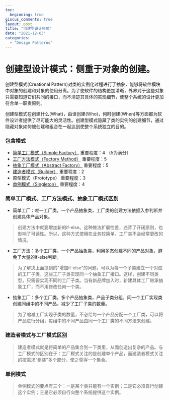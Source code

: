 ```yaml
---
toc:
  beginning: true
giscus_comments: true
layout: post
title: "创建型设计模式"
date: "2021-12-03"
categories: 
  - "Design Patterns"
---
```



# 创建型设计模式：侧重于对象的创建。

创建型模式(Creational Pattern)对类的实例化过程进行了抽象，能够将软件模块中对象的创建和对象的使用分离。为了使软件的结构更加清晰，外界对于这些对象只需要知道它们共同的接口，而不清楚其具体的实现细节，使整个系统的设计更加符合单一职责原则。

创建型模式在创建什么(What)，由谁创建(Who)，何时创建(When)等方面都为软件设计者提供了尽可能大的灵活性。创建型模式隐藏了类的实例的创建细节，通过隐藏对象如何被创建和组合在一起达到使整个系统独立的目的。

### 包含模式

- [简单工厂模式（Simple Factory）](https://zhengstar94.github.io/blog/2021/%E7%AE%80%E5%8D%95%E5%B7%A5%E5%8E%82%E6%A8%A1%E5%BC%8F/)
  重要程度：4 （5为满分）
- [工厂方法模式（Factory Method）](https://zhengstar94.github.io/blog/2021/%E5%B7%A5%E5%8E%82%E6%96%B9%E6%B3%95%E6%A8%A1%E5%BC%8F/)
  重要程度：5
- [抽象工厂模式（Abstract Factory）](https://zhengstar94.github.io/blog/2021/%E6%8A%BD%E8%B1%A1%E5%B7%A5%E5%8E%82%E6%A8%A1%E5%BC%8F/)
  重要程度：5
- [建造者模式（Builder）](https://zhengstar94.github.io/blog/2021/%E5%BB%BA%E9%80%A0%E8%80%85%E6%A8%A1%E5%BC%8F/)
  重要程度：2
- 原型模式（Prototype）
  重要程度：3
- [单例模式（Singleton）](https://zhengstar94.github.io/blog/2021/%E5%8D%95%E4%BE%8B%E6%A8%A1%E5%BC%8F/)
  重要程度：4




### 简单工厂模式、工厂方法模式、抽象工厂模式区别

- 简单工厂：唯一工厂类，一个产品抽象类，工厂类的创建方法依据入参判断并创建具体产品对象。

> 创建方法中就要增加新的if-else。这种做法扩展性差，违背了开闭原则，也影响了可读性。所以，这种方式使用在业务较简单，工厂类不会经常更改的情况。

- 工厂方法：多个工厂类，一个产品抽象类，利用多态创建不同的产品对象，避免了大量的if-else判断。

> 为了解决上面提到的"增加if-else"的问题，可以为每一个子类建立一个对应的工厂子类，这些工厂子类实现同一个抽象工厂接口。这样，创建不同类型，只需要实现不同的工厂子类。当有新品牌加入时，新建具体工厂继承抽象工厂，而不用修改任何一个类。

- 抽象工厂：多个工厂类，多个产品抽象类，产品子类分组，同一个工厂实现类创建同组中的不同产品，减少了工厂子类的数量。

> 为了缩减工厂实现子类的数量，不必给每一个产品分配一个工厂类，可以将产品进行分组，每组中的不同产品由同一个工厂类的不同方法来创建。

### 建造者模式与工厂模式区别
> 建造者模式就是将简单的产品集合到一下类里，从而创造出复杂的产品。与工厂模式的区别在于：工厂模式关注的是创建单个产品，而建造者模式关注的按需求“组装”多个部分，使之获得一个集合。

### 单例模式
> 单例模式的要点有三个：一是某个类只能有一个实例；二是它必须自行创建这个实例；三是它必须自行向整个系统提供这个实例。